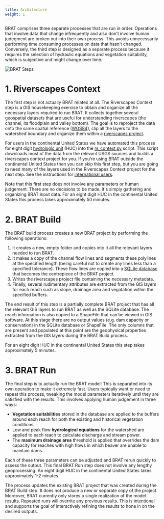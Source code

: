 ```yaml
---
title: Architecture
weight: 1
---
```


BRAT comprises three separate processes that are run in order. Operations that involve data that  change infrequently and also don't involve human judegment are broken out into their own process. This avoids unnecessarily performing time consuming processes on data that hasn't changed. Conversely, the third step is designed as a separate process because it requires the selection of hydraulic equations and vegetation suitability, which is subjective and might change over time.

![BRAT Steps](https://docs.google.com/drawings/d/e/2PACX-1vRRKtomvaqD04BLRU7e6VyzlnKuayLs7ZgyIyR6B63akJp3tVGzZfAcuqmOOgIUxShZSH3ESxSgTiOJ/pub?w=1958&h=784)

# 1. Riverscapes Context

The first step is not actually BRAT related at all. The Riverscapes Context step is a GIS housekeeping exercise to obtain and organize all the necessary layers required to run BRAT. It collects together several geospatial datasets that are useful for understanding riverscapes (the channel, its floodplain and valley bottom). The goal is to reproject the data onto the same spatial reference ([WGS84](https://en.wikipedia.org/wiki/World_Geodetic_System#WGS84)), clip all the layers to the watershed boundary and organize them within a [riverscapes project](TODO).

For users in the continental United States we have automated this process for eight digit [hydrologic unit](https://water.usgs.gov/GIS/huc.html) (HUC) into the [rs_context.py](https://github.com/Riverscapes/sqlBRAT/blob/master/rs_context.py) script. This script downloads most of the data from the relevant USGS sources and builds a riverscapes context project for you. If you're using BRAT outside the continental United States then you can skip this first step, but you are going to need many of the layers used in the Riverscapes Context project for the next step. See the instructions for [international users]({{site.baseurl}}/Technical_Reference/international.html).

Note that this first step does not involve any parameters or human judgement. There are no decisions to be made. It's simply gathering and organizing BRAT input data. For an eight digit HUC in the continental United States this process takes approximately 50 minutes.

# 2. BRAT Build

The BRAT build process creates a new BRAT project by performing the following operations:

1. it creates a new, empty folder and copies into it all the relevant layers needed to run BRAT.
1. it makes a copy of the channel flow lines and segments these polylines at the specified length (being careful not to create any lines less than a specified tolerance). These flow lines are copied into a [SQLite database]({{site.baseurl}}/Technical_Reference/database.html) that becomes the centrepiece of the BRAT project.
1. Writes the riverscapes project file containing the necessary metadata.
1. Finally, several rudimentary attributes are extracted from the GIS layers for each reach such as slope, drainage area and vegatation within the specified buffers.

The end result of this step is a partially complete BRAT project that has all the relevant GIS layers to run BRAT as well as the SQLite database. The reach information is also copied to a ShapeFile that can be viewed in GIS software. At this stage there are no output values (e.g. dam capacity or conservation) in the SQLite database or ShapeFile. The only columns that are present and populated at this point are the geophysical properties extracted from the GIS layers during the BRAT Build process. 

For an eight digit HUC in the continental United States this step takes approximately 5 minutes.

# 3. BRAT Run

The final step is to actually run the BRAT model! This is separated into its own operation to make it extremely fast. Users typically want or need to repeat this process, tweaking the model parameters iteratively until they are satisfied with the results. This involves applying human judgement in three ways:

* **Vegetation suitabilities** stored in the database are applied to the buffers around each reach for both the existing and historical vegetation conditions.
* Low and peak flow **hydrological equations** for the watershed are applied to each reach to calculate discharge and stream power.
* The **maximum drainage area** threshold is applied that overrides the dam capacity for reaches with high flows in which beaver are unable to maintain dams.

Each of these three parameters can be adjusted and BRAT rerun quickly to assess the output. This final BRAT Run step does not involve any lengthy geoprocessing. An eight digit HUC in the continental United States takes approximately 1-2 minutes.

The process updates the existing BRAT project that was created during the BRAT Build step. It does not produce a new or separate copy of the project. Moreover, BRAT currently only stores a single realization of the model results. Repeated runs will overrite any previous results. This is intentional and supports the goal of interactively refining the results to hone in on the desired outputs.
